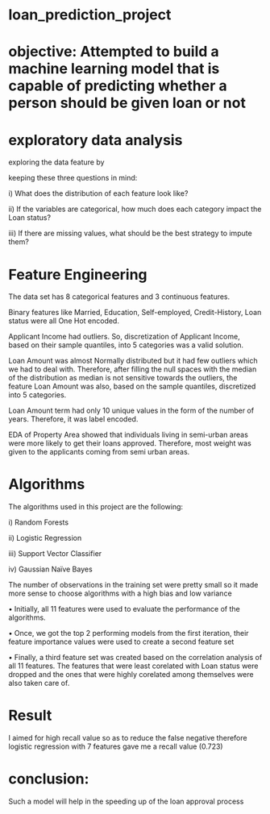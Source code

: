 
# loan_prediction_project

# objective: Attempted to build a machine learning model that is capable of predicting whether a person should be given loan or not

# exploratory data analysis

exploring the data feature by

keeping these three questions in mind:

i) What does the distribution of each feature look like?

ii) If the variables are categorical, how much does each category impact the Loan status?

iii) If there are missing values, what should be the best strategy to impute them?

# Feature Engineering

The data set has 8 categorical features and 3 continuous features.

Binary features like Married, Education, Self-employed, Credit-History, Loan status were all One Hot encoded.

Applicant Income had outliers. So, discretization of Applicant Income, based on their sample quantiles, into 5 categories was a valid solution.

Loan Amount was almost Normally distributed but it had few outliers which we had to deal
with. Therefore, after filling the null spaces with the median of the distribution as median is not sensitive
towards the outliers, the feature Loan Amount was also, based on the sample quantiles, discretized into 5 categories.

Loan Amount term had only 10 unique values in the form of the number of years. Therefore, it
was label encoded.

EDA of Property Area showed that individuals living in semi-urban areas were more likely to get
their loans approved. Therefore, most weight was given to the applicants coming from semi urban areas.

# Algorithms

The algorithms used in this project are the following:

i) Random Forests

ii) Logistic Regression

iii) Support Vector Classifier

iv) Gaussian Naïve Bayes


The number of observations in the training set were pretty small so it made more sense to choose
algorithms with a high bias and low variance 

• Initially, all 11 features were used to evaluate the performance of the algorithms.

• Once, we got the top 2 performing models from the first iteration, their feature importance
values were used to create a second feature set

• Finally, a third feature set was created based on the correlation analysis of all 11 features. The
features that were least corelated with Loan status were dropped and the ones that were
highly corelated among themselves were also taken care of.

# Result
I aimed for high recall value so as to reduce the false negative
therefore logistic regression with 7 features gave me a recall value (0.723)

# conclusion:

Such a model will help in the speeding up of the loan approval process
